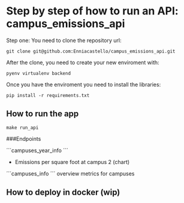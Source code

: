 # Step by step of how to run an API: campus_emissions_api

Step one: You need to clone the repository url:

```
git clone git@github.com:Enniacastello/campus_emissions_api.git
```

After the clone, you need to create your new enviroment with:
```
pyenv virtualenv backend
```

Once you have the enviroment you need to install the libraries:

```
pip install -r requirements.txt
```

## How to run the app

```
make run_api
``````

###Endpoints


´´´campuses_year_info
´´´
- Emissions per square foot at campus 2 (chart)

´´´campuses_info
´´´
overview metrics for campuses

## How to deploy in docker (wip)
